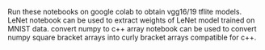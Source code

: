 Run these notebooks on google colab to obtain vgg16/19 tflite models.
LeNet notebook can be used to extract weights of LeNet model trained on MNIST data.
convert numpy to c++ array notebook can be used to convert numpy square bracket arrays into curly bracket arrays compatible for c++.

